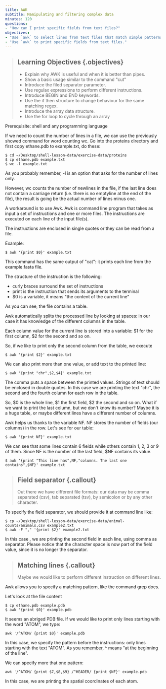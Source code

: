 ```yaml
---
title: AWK
subtitle: Manipulating and filtering complex data
minutes: 120
questions:
- "How can I print specific fields from text files?"
objectives:
- "Use `awk` to select lines from text files that match simple patterns."
- "Use `awk` to print specific fields from text files."
---
```

> ## Learning Objectives {.objectives}
>
> *   Explain why AWK is useful and when it is better than pipes.
> *   Show a basic usage similar to the command "cut"
> *   Introduce the filed separator parameter.
> *   Use regulax expressions to perform different instructions.
> *   Introduce BEGIN and END keywords.
> *   Use the if then structure to change behaviour for the same matching regex.
> *   Introduce the array data structure.
> *   Use the for loop to cycle through an array

Prerequisite: shell and any programming language

If we need to count the number of lines in a file, we can use the previously
showed command for word counting wc. Go into the proteins directory
and first copy ethane.pdb to example.txt, do these:

~~~ {.bash}
$ cd ~/Desktop/shell-lesson-data/exercise-data/proteins
$ cp ethane.pdb example.txt
$ wc -l example.txt
~~~

As you probably remember, -l is an option that asks for the number of lines only.

However, wc counts the number of newlines in the file, if the last line does
not contain a carriage return (i.e. there is no emptyline at the end of the file),
the result is going be the actual number of lines minus one.

A workaround is to use Awk. Awk is command line program that takes as input a set
of instructions and one or more files. The instructions are executed on each line
of the input file(s).

The instructions are enclosed in single quotes or they can be read from a file.

Example:

~~~ {.bash}
$ awk '{print $0}' example.txt
~~~

This command has the same output of "cat": it prints each line from the example.fasta
file.

The structure of the instruction is the following:
- curly braces surround the set of instructions
- print is the instruction that sends its arguments to the terminal
- $0 is a variable, it means "the content of the current line"

As you can see, the file contains a table.

Awk automatically splits the processed line by looking at spaces: in our case it has
knowledge of the different columns in the table.

Each column value for the current line is stored into a variable: $1 for the first
column, $2 for the second and so on.

So, if we like to print only the second column from the table, we execute

~~~ {.bash}
$ awk '{print $2}' example.txt
~~~

We can also print more than one value, or add text to the printed line:

~~~ {.bash}
$ awk '{print "chr",$2,$4}' example.txt
~~~

The comma puts a space between the printed values. Strings of text should be enclosed in
double quotes. In this case we are printing the text "chr", the second and the fourth column
for each row in the table.

So, $0 is the whole line, $1 the first field, $2 the second and so on. What if we want
to print the last column, but we don't know its number? Maybe it is a huge table, or maybe
different lines have a different number of columns.

Awk helps us thanks to the variable NF. NF stores the number of fields (our columns) in the
row. Let's see for our table:

~~~ {.bash}
$ awk '{print NF}' example.txt
~~~

We can see that some lines contain 6 fields while others contain 1, 2, 3 or 9 of them.
Since NF is the number of the last field, $NF contains its value.

~~~ {.bash}
$ awk '{print "This line has",NF,"columns. The last one contains",$NF}' example.txt
~~~

> ## Field separator {.callout}
> Out there we have different file formats: our data may be comma separated (csv),
> tab separated (tsv), by semicolon or by any other character.

To specify the field separator, we should provide it at command line like:


~~~ {.bash}
$ cp ~/Desktop/shell-lesson-data/exercise-data/animal-counts/animals.csv example2.txt
$ awk -F "," '{print $2}' example2.txt
~~~

In this case , we are printing the second field in each line, using comma as separator.
Please notice that the character space is now part of the field value, since it is no
longer the separator.

> ## Matching lines {.callout}
> Maybe we would like to perform different instruction on different lines.

Awk allows you to specify a matching pattern, like the command grep does.

Let's look at the file content

~~~ {.bash}
$ cp ethane.pdb example.pdb
$ awk '{print $0}' example.pdb
~~~

It seems an abriged PDB file. If we would like to print only lines starting with the word
"ATOM", we type:

~~~ {.bash}
awk '/^ATOM/ {print $0}' example.pdb
~~~

In this case, we specify the pattern before the instructions: only lines starting with the
text "ATOM". As you remember, ^ means "at the beginning of the line".

We can specify more that one pattern:

~~~ {.bash}
awk '/^ATOM/ {print $7,$8,$9} /^HEADER/ {print $NF}' example.pdb
~~~

In this case, we are printing the spatial coordinates of each atom.
